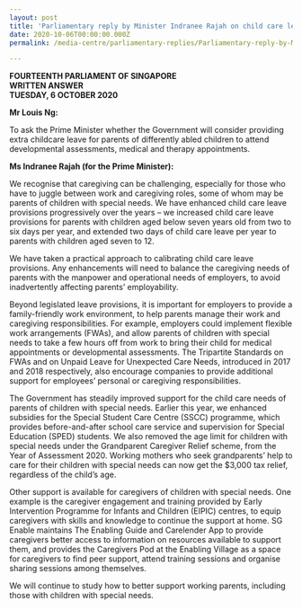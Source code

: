 ```yaml
---
layout: post
title: 'Parliamentary reply by Minister Indranee Rajah on child care leave for parents of differently abled children'
date: 2020-10-06T00:00:00.000Z
permalink: /media-centre/parliamentary-replies/Parliamentary-reply-by-Minister-Indranee-Rajah-on-child-care-leave-for-parents-of-differently-abled-children

---
```



**FOURTEENTH PARLIAMENT OF SINGAPORE**  
**WRITTEN ANSWER**  
**TUESDAY, 6 OCTOBER 2020**  

**Mr Louis Ng:**

To ask the Prime Minister whether the Government will consider providing extra childcare leave for parents of differently abled children to attend developmental assessments, medical and therapy appointments.

**Ms Indranee Rajah (for the Prime Minister):**

We recognise that caregiving can be challenging, especially for those who have to juggle between work and caregiving roles, some of whom may be parents of children with special needs. We have enhanced child care leave provisions progressively over the years – we increased child care leave provisions for parents with children aged below seven years old from two to six days per year, and extended two days of child care leave per year to parents with children aged seven to 12.

We have taken a practical approach to calibrating child care leave provisions. Any enhancements will need to balance the caregiving needs of parents with the manpower and operational needs of employers, to avoid inadvertently affecting parents’ employability.  

Beyond legislated leave provisions, it is important for employers to provide a family-friendly work environment, to help parents manage their work and caregiving responsibilities. For example, employers could implement flexible work arrangements (FWAs), and allow parents of children with special needs to take a few hours off from work to bring their child for medical appointments or developmental assessments. The Tripartite Standards on FWAs and on Unpaid Leave for Unexpected Care Needs, introduced in 2017 and 2018 respectively, also encourage companies to provide additional support for employees’ personal or caregiving responsibilities. 

The Government has steadily improved support for the child care needs of parents of children with special needs. Earlier this year, we enhanced subsidies for the Special Student Care Centre (SSCC) programme, which provides before-and-after school care service and supervision for Special Education (SPED) students. We also removed the age limit for children with special needs under the Grandparent Caregiver Relief scheme, from the Year of Assessment 2020. Working mothers who seek grandparents’ help to care for their children with special needs can now get the $3,000 tax relief, regardless of the child’s age. 

Other support is available for caregivers of children with special needs. One example is the caregiver engagement and training provided by Early Intervention Programme for Infants and Children (EIPIC) centres, to equip caregivers with skills and knowledge to continue the support at home. SG Enable maintains The Enabling Guide and Carelender App to provide caregivers better access to information on resources available to support them, and provides the Caregivers Pod at the Enabling Village as a space for caregivers to find peer support, attend training sessions and organise sharing sessions among themselves.

We will continue to study how to better support working parents, including those with children with special needs.
